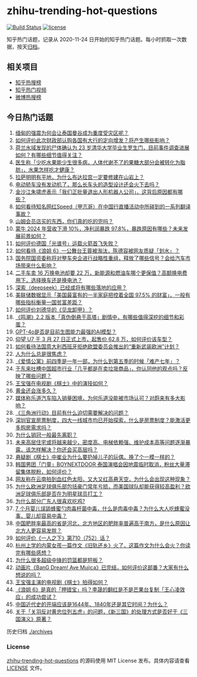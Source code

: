 # zhihu-trending-hot-questions

[![Build Status](https://github.com/justjavac/zhihu-trending-hot-questions/workflows/ci/badge.svg?branch=master)](https://github.com/justjavac/zhihu-trending-hot-questions/actions)
[![license](https://img.shields.io/github/license/justjavac/zhihu-trending-hot-questions)](https://github.com/justjavac/zhihu-trending-hot-questions/blob/master/LICENSE)

知乎热门话题，记录从 2020-11-24
日开始的知乎热门话题。每小时抓取一次数据，按天[归档](./archives)。

## 相关项目

- [知乎热搜榜](https://github.com/justjavac/zhihu-trending-top-search)
- [知乎热门视频](https://github.com/justjavac/zhihu-trending-hot-video)
- [微博热搜榜](https://github.com/justjavac/weibo-trending-hot-search)

## 今日热门话题

<!-- BEGIN -->
<!-- 最后更新时间 Mon Mar 31 2025 04:08:19 GMT+0800 (China Standard Time) -->

1. [缅甸的强震为何会让泰国曼谷成为重度受灾区呢？](https://www.zhihu.com/question/1889429620408951800)
1. [如何评价此次财政部认购各国有大行的定向增发？将产生哪些影响？](https://www.zhihu.com/question/1889716077090559200)
1. [荷兰水域发现的尸体确认为 23 岁清华大学毕业生罗生门，目前事件调查进展如何？有哪些细节值得关注？](https://www.zhihu.com/question/1889340664812131800)
1. [医生称「少吃水果能少生很多病，人体代谢不了的果糖大部分会被转化为脂肪」，水果怎样吃才健康？](https://www.zhihu.com/question/1889246779540726000)
1. [拉萨明明有平地，为什么布达拉宫一定要修建在山岩上？](https://www.zhihu.com/question/780333510)
1. [电动轿车没有发动机了，那么长车头的造型设计还会火下去吗？](https://www.zhihu.com/question/662461961)
1. [金沙江朱啸虎表示「我们正批量退出人形机器人公司」，这背后原因都有哪些？](https://www.zhihu.com/question/1889331007041291000)
1. [如何看待知名网红Speed（甲亢哥）在中国行直播活动中所碰到的一系列翻译事故？](https://www.zhihu.com/question/1889151906678538800)
1. [山姆会员店买的东西，你们真的吃的完吗？](https://www.zhihu.com/question/493148917)
1. [蒙牛 2024 年营收下滑 10%，净利润暴跌 97.8%，暴跌原因有哪些？未来发展前景如何？](https://www.zhihu.com/question/1888977977565479400)
1. [如何评价德国「光谱号」运载火箭首飞失败？](https://www.zhihu.com/question/1889750659986879700)
1. [如何看待《浪姐 6》一公舞台王蓉被淘汰，陈德容被网友质疑「划水」？](https://www.zhihu.com/question/1888997148630185200)
1. [国务院国资委称将对整车央企进行战略性重组，释放了哪些信号？会给汽车市场带来什么影响？](https://www.zhihu.com/question/1889448017196705800)
1. [二手车卖 16 万换电池却要 22 万，新能源和燃油车哪个更保值？高额换电费用下，选择换车还是换电池？](https://www.zhihu.com/question/15739101027)
1. [深索（deepseek）已经或将有哪些落地的应用？](https://www.zhihu.com/question/11502468866)
1. [美联储数据显示「美国最富有的一半家庭把控着全国 97.5% 的财富」，一般有哪些指标衡量一国贫富差距？](https://www.zhihu.com/question/1888542984687022300)
1. [如何评价刘德华的《见龙卸甲》？](https://www.zhihu.com/question/25398116)
1. [《鸣潮》2.2 版本「真伪倒悬于高塔」剧情中，有哪些值得深挖的细节和彩蛋？](https://www.zhihu.com/question/15750033965)
1. [GPT-4o是否是目前生图能力最强的AI模型？](https://www.zhihu.com/question/656589804)
1. [仰望 U7 于 3 月 27 日正式上市，起售价 62.8 万，如何评价该车型？](https://www.zhihu.com/question/1888699890990818800)
1. [如何看待法国意大利西班牙拒绝欧盟委员会推出的“重新武装欧洲”计划？](https://www.zhihu.com/question/1888825750532121300)
1. [人为什么总是很焦虑？](https://www.zhihu.com/question/7944454486)
1. [《爱情公寓》前四季是一年一部，为什么到第五季的时候「难产七年」？](https://www.zhihu.com/question/573412793)
1. [于东来吐槽中国超市行业「几乎都是在卖垃圾商品」，你认同他的观点吗？反映了哪些问题？](https://www.zhihu.com/question/1889390951400699400)
1. [王宝强在电视剧《棋士》中的演技如何？](https://www.zhihu.com/question/15721932184)
1. [黄金还会涨多久？](https://www.zhihu.com/question/15339566033)
1. [媒体称乐道汽车陷入销量困境，为何乐道没能被市场认可？对蔚来有多大影响？](https://www.zhihu.com/question/13683616138)
1. [《三角洲行动》目前有什么迫切需要解决的问题？](https://www.zhihu.com/question/1886747112609395500)
1. [深圳官宣房票制度，四大一线城市均已开始探索，什么是房票制度？能激活更多购房需求吗？](https://www.zhihu.com/question/1888719532350207200)
1. [为什么销冠一般最先离职？](https://www.zhihu.com/question/11744499028)
1. [未来高层住宅或将越来越少，密度高、电梯依赖强、维护成本高等问题逐渐暴露，该怎样解决？你还会买高层吗？](https://www.zhihu.com/question/1889222967541590000)
1. [悬疑剧《棋士》中崔业为什么要扔掉儿子的玩偶，换了个一模一样的？](https://www.zhihu.com/question/15722109276)
1. [韩国男团「门童」BOYNEXTDOOR 泰国演唱会因地震临时取消，粉丝大量滞留集体脱粉，如何评价？](https://www.zhihu.com/question/1889119847876642000)
1. [网友称在云南拍到血红色太阳，又大又红高悬天空，为什么会出现这种现象？](https://www.zhihu.com/question/1889452301372057000)
1. [为什么欧洲足球俱乐部包括豪门常年亏损，而美国球队却能获得较高盈利？欧洲足球俱乐部是否在为明星球员打工？](https://www.zhihu.com/question/6604152135)
1. [为什么部分广东人很喜欢吃鸡?](https://www.zhihu.com/question/371215941)
1. [7 个月婴儿误舔蜂蜜勺肉毒杆菌中毒，什么是肉毒中毒？为什么大人吃蜂蜜没事，婴儿却容易中毒？](https://www.zhihu.com/question/15755244666)
1. [中国肥胖率最高的省是河北，北方地区的肥胖率普遍高于南方，是什么原因让北方人更容易发胖？](https://www.zhihu.com/question/1889001779984824300)
1. [如何评价《一人之下》第710（752）话？](https://www.zhihu.com/question/1888721154203694600)
1. [杭州上学的内蒙女孩一篇作文《旧轨还乡》火了，这篇作文为什么会火？你读完有哪些感想？](https://www.zhihu.com/question/1888612098172483300)
1. [为什么很多超级中锋的罚篮都是短板？](https://www.zhihu.com/question/20634030)
1. [动画片《BanG Dream! Ave Mujica》已完结，如何评价这部番？大家有什么想说的吗？](https://www.zhihu.com/question/1888724523043489300)
1. [王宝强主演的电视剧《棋士》拍得如何？](https://www.zhihu.com/question/15732550428)
1. [《浪姐 6》是真的「押错宝」吗？李晟的翻红是不是芒果台复制「王心凌效应」的成功尝试？](https://www.zhihu.com/question/1889019281397745400)
1. [中国近代史的开端应该是1644年、1840年还是其它时间？为什么？](https://www.zhihu.com/question/13787513795)
1. [关于「关羽反对黄忠位列五虎」的问题，《新三国》的处理方式是否好于《三国演义》原著？](https://www.zhihu.com/question/14916802998)

<!-- END -->

历史归档 [./archives](./archives)

### License

[zhihu-trending-hot-questions](https://github.com/justjavac/zhihu-trending-hot-questions)
的源码使用 MIT License 发布。具体内容请查看 [LICENSE](./LICENSE) 文件。
